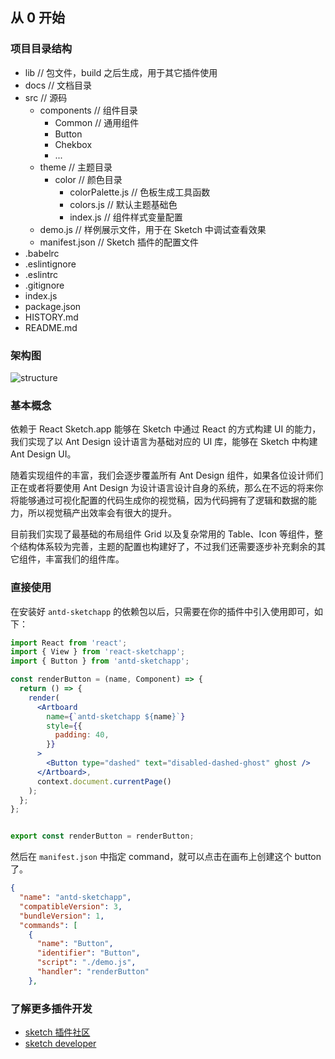 ## 从 0 开始

### 项目目录结构

- lib // 包文件，build 之后生成，用于其它插件使用
- docs // 文档目录
- src // 源码
  - components // 组件目录
    - Common // 通用组件
    - Button
    - Chekbox
    - ...
  - theme // 主题目录
    - color // 颜色目录
      - colorPalette.js // 色板生成工具函数
      - colors.js // 默认主题基础色
      - index.js // 组件样式变量配置
  - demo.js // 样例展示文件，用于在 Sketch 中调试查看效果
  - manifest.json // Sketch 插件的配置文件
- .babelrc
- .eslintignore
- .eslintrc
- .gitignore
- index.js
- package.json
- HISTORY.md
- README.md

### 架构图

![structure](https://gw.alipayobjects.com/zos/rmsportal/LtwAZWicJsrfoNQjoyGq.svg)

### 基本概念

依赖于 React Sketch.app 能够在 Sketch 中通过 React 的方式构建 UI 的能力，我们实现了以 Ant Design 设计语言为基础对应的 UI 库，能够在 Sketch 中构建 Ant Design UI。

随着实现组件的丰富，我们会逐步覆盖所有 Ant Design 组件，如果各位设计师们正在或者将要使用 Ant Design 为设计语言设计自身的系统，那么在不远的将来你将能够通过可视化配置的代码生成你的视觉稿，因为代码拥有了逻辑和数据的能力，所以视觉稿产出效率会有很大的提升。

目前我们实现了最基础的布局组件 Grid 以及复杂常用的 Table、Icon 等组件，整个结构体系较为完善，主题的配置也构建好了，不过我们还需要逐步补充剩余的其它组件，丰富我们的组件库。

### 直接使用

在安装好 `antd-sketchapp` 的依赖包以后，只需要在你的插件中引入使用即可，如下：

```jsx
import React from 'react';
import { View } from 'react-sketchapp';
import { Button } from 'antd-sketchapp';

const renderButton = (name, Component) => {
  return () => {
    render(
      <Artboard
        name={`antd-sketchapp ${name}`}
        style={{
          padding: 40,
        }}
      >
        <Button type="dashed" text="disabled-dashed-ghost" ghost />
      </Artboard>,
      context.document.currentPage()
    );
  };
};


export const renderButton = renderButton;
```

然后在 `manifest.json` 中指定 command，就可以点击在画布上创建这个 button 了。

```json
{
  "name": "antd-sketchapp",
  "compatibleVersion": 3,
  "bundleVersion": 1,
  "commands": [
    {
      "name": "Button",
      "identifier": "Button",
      "script": "./demo.js",
      "handler": "renderButton"
    },
```

### 了解更多插件开发

- [sketch 插件社区](http://sketchplugins.com/)
- [sketch developer](http://developer.sketchapp.com/)
